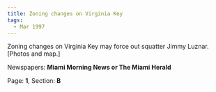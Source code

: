 ```yaml
---  
title: Zoning changes on Virginia Key  
tags:  
  - Mar 1997  
---  
```

  
Zoning changes on Virginia Key may force out squatter Jimmy Luznar. [Photos and map.]  
  
Newspapers: **Miami Morning News or The Miami Herald**  
  
Page: **1**, Section: **B** 
